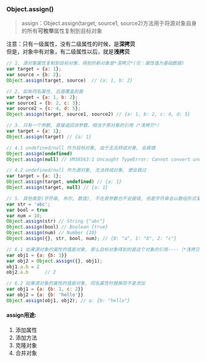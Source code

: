 ### Object.assign\(\)

> assign：Object.assign\(target, source1,  source2\)方法用于将源对象自身的所有**可枚举**属性复制到目标对象

注意：只有一级属性，没有二级属性的时候，是**深拷贝**  
但是，对象中有对象，有二级属性以后，就是**浅拷贝**

```js
// 1. 源对象属性复制到目标对象，得到的新对象是*深拷贝*(仅：属性值为基础数据)
var target = {a: 1};
var source = {b: 2};
Object.assign(target, source)  // {a: 1, b: 2}

// 2. 如有同名属性, 后面覆盖前面
var target = {a: 1, b: 2};
var source1 = {b: 2, c: 3};
var source2 = {c: 4, d: 5};
Object.assign(target, source1, source2) // {a: 1, b: 2, c: 4, d: 5}

// 3. 只有一个参数, 直接返回该参数，相当于原对象的引用（*浅拷贝*）
var target = {a: 1};
Object.assign(target) // {a: 1}

// 4.1 undefined/null 作为目标对象, 由于无法转成对象, 会报错
Object.assign(undefined)
Object.assign(null) // VM38563:1 Uncaught TypeError: Cannot convert undefined or null to object

// 4.2 undefined/null 作为源对象, 无法转成对象, 便会跳过
var target = {a: 1};
Object.assign(target, undefined) // {a: 1}
Object.assign(target, null) // {a: 1}

// 5. 其他类型(字符串, 布尔, 数值), 不在首参数也不会报错, 但是字符串会以数组形式复制到目标对象, 其他不会
var str = 'abc';
var bool = true
var num = 10;
Object.assign(str) // String {"abc"}
Object.assign(bool) // Boolean {true}
Object.assign(num) // Number {10}
Object.assign({}, str, bool, num); // {0: "a", 1: "b", 2: "c"}

// 6.1 如果源对象的属性的值是对象, 那么目标对象得到的是这个对象的引用----（*浅拷贝*）
var obj1 = {a: {b: 1}}
var obj2 = Object.assign({}, obj1);
obj1.a.b = 2  
obj2.a.b      // 2

// 6.2 如果源对象的属性的值是对象, 同名属性时替换而不是添加
var obj1 = {a: {b: 1, c: 2}}
var obj2 = {a: {b: 'hello'}}
Object.assign(obj1, obj2); // a: {b: "hello"}
```

#### assign用途:

1. 添加属性
2. 添加方法
3. 克隆对象
4. 合并对象




